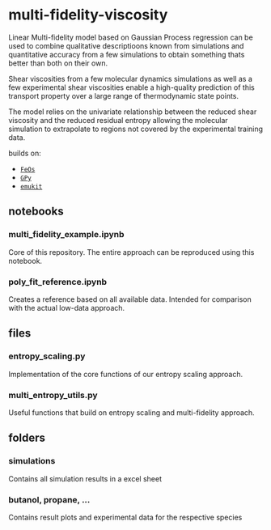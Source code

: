 # multi-fidelity-viscosity

Linear Multi-fidelity model based on Gaussian Process regression 
can be used to combine qualitative descriptioons known from simulations and quantitative accuracy from a few simulations to obtain something thats better than both on their own. 

Shear viscosities from a few molecular dynamics simulations as well as a few experimental shear viscosities enable a high-quality prediction of this transport property over a large range of thermodynamic state points.

The model relies on the univariate relationship between the reduced shear viscosity and the reduced residual entropy allowing the molecular simulation to extrapolate to regions not covered by the experimental training data.



builds on:
- [`FeOs`](https://github.com/vuejs/vue)
- [`GPy`](https://github.com/SheffieldML/GPy)
- [`emukit`](https://github.com/EmuKit/emukit)

## notebooks

### multi_fidelity_example.ipynb

Core of this repository. The entire approach can be reproduced using this notebook.

### poly_fit_reference.ipynb

Creates a reference based on all available data. Intended for comparison with the actual low-data approach.

## files

### entropy_scaling.py

Implementation of the core functions of our entropy scaling approach.

### multi_entropy_utils.py

Useful functions that build on entropy scaling and multi-fidelity approach.

## folders

### simulations

Contains all simulation results in a excel sheet

### butanol, propane, ...

Contains result plots and experimental data for the respective species
